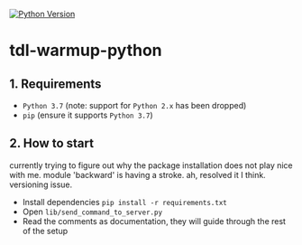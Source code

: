 [![Python Version](http://img.shields.io/badge/Python-3.7-blue.svg)](https://www.python.org/downloads/release/python-370/)

# tdl-warmup-python


## 1. Requirements

- `Python 3.7` (note: support for `Python 2.x` has been dropped)
- `pip` (ensure it supports `Python 3.7`)


## 2. How to start

currently trying to figure out why the package installation does not play nice with me.
module 'backward' is having a stroke.
ah, resolved it I think. versioning issue.

- Install dependencies `pip install -r requirements.txt`
- Open `lib/send_command_to_server.py`
- Read the comments as documentation, they will guide through the rest of the setup

